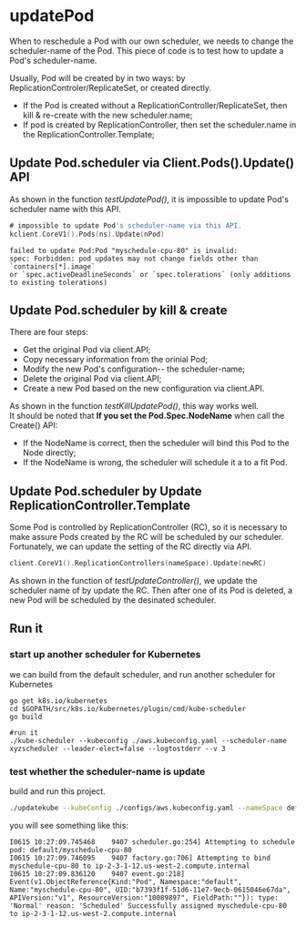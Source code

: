 # updatePod #

When to reschedule a Pod with our own scheduler, we needs to change the scheduler-name of the Pod.
This piece of code is to test how to update a Pod's scheduler-name.

Usually, Pod will be created by in two ways: by ReplicationControler/ReplicateSet, or created directly.
  * If the Pod is created without a ReplicationController/ReplicateSet, then kill & re-create with the new scheduler.name;
  * If pod is created by ReplicationController, then set the scheduler.name in the ReplicationController.Template;


## Update Pod.scheduler via Client.Pods().Update() API ##
As shown in the function *testUpdatePod()*, it is impossible to update Pod's scheduler name with this API.
```go
# impossible to update Pod's scheduler-name via this API.
kclient.CoreV1().Pods(ns).Update(nPod)
```

```console
failed to update Pod:Pod "myschedule-cpu-80" is invalid: 
spec: Forbidden: pod updates may not change fields other than `containers[*].image` 
or `spec.activeDeadlineSeconds` or `spec.tolerations` (only additions to existing tolerations)
```

## Update Pod.scheduler by kill & create ##
There are four steps:
 * Get the original Pod via client.API;
 * Copy necessary information from the orinial Pod;
 * Modify the new Pod's configuration-- the scheduler-name;
 * Delete the original Pod via client.API;
 * Create a new Pod based on the new configuration via client.API.

As shown in the function *testKillUpdatePod()*, this way works well.  
It should be noted that **If you set the Pod.Spec.NodeName** when call the Create() API:
  * If the NodeName is correct, then the scheduler will bind this Pod to the Node directly;
  * If the NodeName is wrong, the scheduler will schedule it a to a fit Pod.
  
 
 ## Update Pod.scheduler by Update ReplicationController.Template ##
 Some Pod is controlled by ReplicationController (RC), so it is necessary to make assure Pods created by the RC will be scheduled by our scheduler.  Fortunately, we can update the setting of the RC directly via API.
 ```go
 client.CoreV1().ReplicationControllers(nameSpace).Update(newRC)
 ```
 As shown in the function of *testUpdateController()*, we update the scheduler name of by update the RC. Then after one of its
 Pod is deleted, a new Pod will be scheduled by the desinated scheduler.
 
 
## Run it ##

### start up another scheduler for Kubernetes ###
we can build from the default scheduler, and run another scheduler for Kubernetes
```console
go get k8s.io/kubernetes
cd $GOPATH/src/k8s.io/kubernetes/plugin/cmd/kube-scheduler
go build

#run it
./kube-scheduler --kubeconfig ./aws.kubeconfig.yaml --scheduler-name xyzscheduler --leader-elect=false --logtostderr --v 3 
```
### test whether the scheduler-name is update ###
build and run this project.
```bash
./updatekube --kubeConfig ./configs/aws.kubeconfig.yaml --nameSpace default --scheduler-name xyzscheduler --alsologtostderr
```
you will see something like this:
```console
I0615 10:27:09.745468    9407 scheduler.go:254] Attempting to schedule pod: default/myschedule-cpu-80
I0615 10:27:09.746095    9407 factory.go:706] Attempting to bind myschedule-cpu-80 to ip-2-3-1-12.us-west-2.compute.internal
I0615 10:27:09.836120    9407 event.go:218] Event(v1.ObjectReference{Kind:"Pod", Namespace:"default", Name:"myschedule-cpu-80", UID:"b7393f1f-51d6-11e7-9ecb-0615046e67da", APIVersion:"v1", ResourceVersion:"10089897", FieldPath:""}): type: 'Normal' reason: 'Scheduled' Successfully assigned myschedule-cpu-80 to ip-2-3-1-12.us-west-2.compute.internal
```
